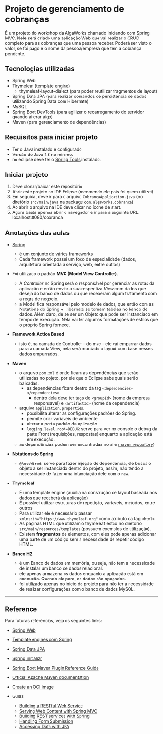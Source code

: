 # Projeto de gerenciamento de cobranças
É um projeto do workshop da AlgaWorks chamado iniciando com Spring MVC. Nele será criado uma aplicação Web que vai realizar o CRUD completo para as cobranças que uma pessoa receber. Poderá ser visto o valor, se foi pago e o nome da pessoa/empresa que tem a cobrança pendente.

## Tecnologias utilizadas
- Spring Web
- Thymeleaf (template engine)
  - thymeleaf-layout-dialect (para poder reutilizar fragmentos de layout)
- Spring Data JPA (para realizar comandos de persistencia de dados utilizando Spring Data com Hibernate)
- MySQL
- Spring Boot DevTools (para agilizar o recarregamento do servidor quando alterar algo)
- Maven (para gerenciamento de dependências)

## Requisitos para iniciar projeto
- Ter o Java instalado e configurado
- Versão do Java 1.8 no mínimo.
- no eclipse deve ter o [Spring Tools](https://spring.io/tools) instalado. 

## Iniciar projeto
1. Deve clonar/baixar este repositório
2. Abrir este projeto no IDE Eclipse (recomendo ele pois foi quem utilizei).
3. Em seguida, deve ir para o arquivo `CobrancaApplication.java` (no diretório `src/main/java` na package `com.algaworks.cobranca`)
4. Ao abrir o arquivo na IDE deve clicar no ícone de start.
5. Agora basta apenas abrir o navegador e ir para a seguinte URL: localhost:8080/cobranca

## Anotações das aulas
- [Spring](https://spring.io/)
  - é um conjunto de vários frameworks
  - Cada framework possui um foco de especialidade (dados, arquitetura orientada a serviço, web, entre outros)

- Foi utilizado o padrão **MVC (Model View Controller)**. 
  - A _Controller_ no Spring será o responsável por gerenciar as rotas da aplicação e então enviar a sua respectiva _View_ com dados que deseja do banco de dados ou que receberam algum tratamento com a regra de negócio.
  - a Model fica responsável pelo modelo de dados, que então com as Notations do Spring + Hibernate se tornam tabelas no banco de dados. Além claro, de se ser um Objeto que pode ser instanciado em tempo de execução. Nela vai ter algumas formatações de estilos que o próprio Spring fornece.
	
- **Framework Action Based**
  - isto é, na camada de Controller - do mvc - ele vai empurrar dados para a camada View, nela será montado o layout com base nesses dados empurrados. 

- **Maven**
  - o arquivo `pom.xml` é onde ficam as dependências que serão utilizadas no pojeto, por ele que o Eclipse sabe quais serão baixadas.
  	- as dependências ficam dentro da tag `<dependencies></dependencies>`
  	  - dentro dela deve ter tags de `<groupId>` (nome da empresa responsavel) e `<artifactId>` (nome da dependencia)
  - arquivo `application.properties`.
    - possibilita alterar as configurações padrões do Spring.
    - permite criar variaveis de ambiente.
    - alterar a porta padrão da aplicação.
    - `logging.level.root=DEBUG`: serve para ver no console o debug da parte Front (requisições, respostas) enquanto a aplicação está em execução.
  - as dependências podem ser encontradas no site [maven repository](https://mvnrepository.com/))

- **Notations do Spring**
  - `@AutoWired`: serve para fazer injeção de dependencia, ele busca o objeto a ser instanciado dentro do projeto, assim, não tendo a necessidade de fazer uma intanciação dele com o `new`.

- **Thymeleaf**
  - É uma template engine (auxilia na construção de layout baseada nos dados que receberá da aplicação) 
  - É possível utilizar estruturas de repetição, variaveis, métodos, entre outros.
  - Para utilizar ele é necessário passar `xmlns:th="https://www.thymeleaf.org"` como atributo da tag `<html>`
  - As páginas HTML que utilizam o thymeleaf estão no diretório `src/main/resources/templates` (possuem exemplos de utilização).
  - Existem **fragmentos** de elementos, com eles pode apenas adicionar uma parte de um código sem a necessidade de repetir código HTML.
  
- **Banco H2**
  - é um Banco de dados em memória, ou seja, não tem a necessidade de instalar um banco de dados relacional.
  - ele apenas armazena os dados enquanto a aplicação está em execução. Quando ela para, os dados são apagados.
  - foi utilizado apenas no inicio do projeto para não ter a necessidade de realizar configurações com o banco de dados MySQL.
  
---

## Reference
Para futuras referências, veja os seguintes links:

- [Spring Web](https://docs.spring.io/spring-boot/docs/2.4.5/reference/htmlsingle/#boot-features-developing-web-applications)
- [Template engines com Spring](https://docs.spring.io/spring-boot/docs/2.4.5/reference/htmlsingle/#boot-features-spring-mvc-template-engines)
- [Spring Data JPA](https://docs.spring.io/spring-boot/docs/2.4.5/reference/htmlsingle/#boot-features-jpa-and-spring-data)
- [Spring initializr](https://start.spring.io/)
- [Spring Boot Maven Plugin Reference Guide](https://docs.spring.io/spring-boot/docs/2.4.5/maven-plugin/reference/html/)
- [Official Apache Maven documentation](https://maven.apache.org/guides/index.html)
- [Create an OCI image](https://docs.spring.io/spring-boot/docs/2.4.5/maven-plugin/reference/html/#build-image)

- Guias
	- [Building a RESTful Web Service](https://spring.io/guides/gs/rest-service/)
	- [Serving Web Content with Spring MVC](https://spring.io/guides/gs/serving-web-content/)
	- [Building REST services with Spring](https://spring.io/guides/tutorials/bookmarks/)
	- [Handling Form Submission](https://spring.io/guides/gs/handling-form-submission/)
	- [Accessing Data with JPA](https://spring.io/guides/gs/accessing-data-jpa/)